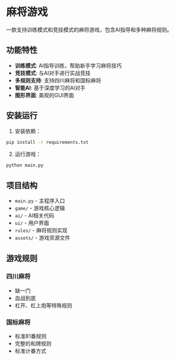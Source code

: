 # 麻将游戏

一款支持训练模式和竞技模式的麻将游戏，包含AI指导和多种麻将规则。

## 功能特性

- **训练模式**: AI指导训练，帮助新手学习麻将技巧
- **竞技模式**: 与AI对手进行实战竞技
- **多规则支持**: 支持四川麻将和国标麻将
- **智能AI**: 基于深度学习的AI对手
- **图形界面**: 美观的GUI界面

## 安装运行

1. 安装依赖：
```bash
pip install -r requirements.txt
```

2. 运行游戏：
```bash
python main.py
```

## 项目结构

- `main.py` - 主程序入口
- `game/` - 游戏核心逻辑
- `ai/` - AI相关代码
- `ui/` - 用户界面
- `rules/` - 麻将规则实现
- `assets/` - 游戏资源文件

## 游戏规则

### 四川麻将
- 缺一门
- 血战到底
- 杠开、杠上炮等特殊规则

### 国标麻将
- 标准81番规则
- 完整的和牌规则
- 标准计番方式 